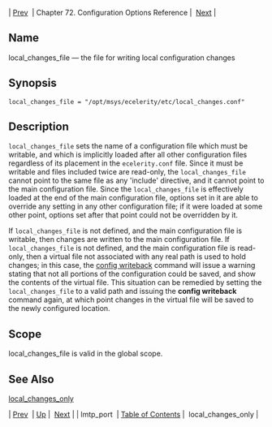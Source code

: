 | [Prev](conf.ref.lmtp_port)  | Chapter 72. Configuration Options Reference |  [Next](conf.ref.local_changes_only) |

<a name="conf.ref.local_changes_file"></a>
## Name

local_changes_file — the file for writing local configuration changes

## Synopsis

`local_changes_file = "/opt/msys/ecelerity/etc/local_changes.conf"`

<a name="idp25131120"></a>
## Description

`local_changes_file` sets the name of a configuration file which must be writable, and which is implicitly loaded after all other configuration files regardless of its placement in the `ecelerity.conf` file. Since it must be writable and files included twice are read-only, the `local_changes_file` cannot point to the same file as any 'include' directive, and it cannot point to the main configuration file. Since the `local_changes_file` is effectively loaded at the end of the main configuration file, options set in it are able to override any setting in any other configuration file; if it were loaded at some other point, options set after that point could not be overridden by it.

If `local_changes_file` is not defined, and the main configuration file is writable, then changes are written to the main configuration file. If `local_changes_file` is not defined, and the main configuration file is read-only, then a virtual file not associated with any real path is used to hold changes; in this case, the [config writeback](console_commands.config#config_writeback) command will issue a warning stating that not all portions of the configuration could be saved, and show the contents of the virtual file. This situation can be remedied by setting the `local_changes_file` to a valid path and issuing the **config writeback**           command again, at which point changes in the virtual file will be saved to the newly configured location.

<a name="idp25138880"></a>
## Scope

local_changes_file is valid in the global scope.

<a name="idp25140720"></a>
## See Also

[local_changes_only](conf.ref.local_changes_only "local_changes_only")

| [Prev](conf.ref.lmtp_port)  | [Up](config.options.ref) |  [Next](conf.ref.local_changes_only) |
| lmtp_port  | [Table of Contents](index) |  local_changes_only |

